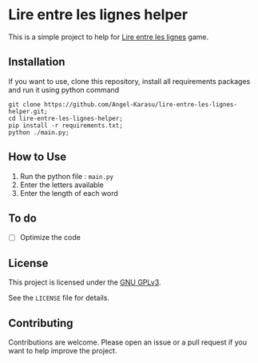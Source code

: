 # Lire entre les lignes helper

This is a simple project to help for [Lire entre les lignes](https://apps.apple.com/fr/app/lire-entre-les-lignes/id1252269368) game.
    
## Installation

If you want to use, clone this repository, install all requirements packages and run it using python command
```shell
git clone https://github.com/Angel-Karasu/lire-entre-les-lignes-helper.git;
cd lire-entre-les-lignes-helper;
pip install -r requirements.txt;
python ./main.py;
```

## How to Use

1. Run the python file : `main.py`
2. Enter the letters available
3. Enter the length of each word

## To do

- [ ] Optimize the code
  
## License

This project is licensed under the [GNU GPLv3](https://choosealicense.com/licenses/gpl-3.0/).

See the `LICENSE` file for details.

## Contributing

Contributions are welcome. Please open an issue or a pull request if you want to help improve the project.
